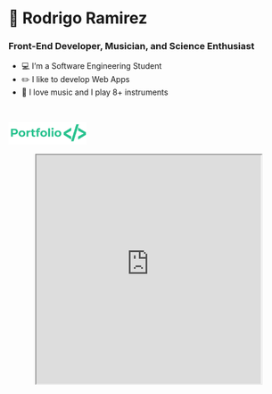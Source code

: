 
# 👋 Rodrigo Ramirez

### Front-End Developer, Musician, and Science Enthusiast

- 💻 I’m a Software Engineering Student
- ✏️ I like to develop Web Apps
- 🎹 I love music and I play 8+ instruments

<br/>

<a href="https://rodrigo.onrender.com/" target="_blank"><img style="display:inline-block" alt="Portfolio" height="40px" src="https://raw.githubusercontent.com/8rb/8rb/master/assets/Portfolio.png?raw=true" /></a>

<div align="center">
	<iframe height="410px" width="80%" src="https://rodrigo.onrender.com/"  title="Portfolio">
</div>

<br/>

<a href="https://pokeapp.onrender.com/search" target="_blank"><img style="display:inline-block" alt="PokeApp" height="40px" src="https://raw.githubusercontent.com/8rb/8rb/master/assets/PokeApp.png?raw=true" /></a>


<br/>

#### Tech Stack:
<div align="left">
<img  alt="HTML5" height="40px" src="https://raw.githubusercontent.com/github/explore/80688e429a7d4ef2fca1e82350fe8e3517d3494d/topics/html/html.png" />
<img alt="CSS3" height="40px" src="https://raw.githubusercontent.com/github/explore/80688e429a7d4ef2fca1e82350fe8e3517d3494d/topics/css/css.png" />
<img alt="JavaScript" height="40px" src="https://upload.wikimedia.org/wikipedia/commons/9/99/Unofficial_JavaScript_logo_2.svg" >
<img alt="TypeScript" height="40px" src="https://raw.githubusercontent.com/github/explore/80688e429a7d4ef2fca1e82350fe8e3517d3494d/topics/typescript/typescript.png" />
<img alt="React" height="40px" src="https://raw.githubusercontent.com/github/explore/80688e429a7d4ef2fca1e82350fe8e3517d3494d/topics/react/react.png" />
<img alt="Vue" width="40px" src="https://raw.githubusercontent.com/github/explore/80688e429a7d4ef2fca1e82350fe8e3517d3494d/topics/vue/vue.png" />
<img alt="Angular" height="40px" src="https://raw.githubusercontent.com/github/explore/80688e429a7d4ef2fca1e82350fe8e3517d3494d/topics/angular/angular.png" />
<img alt="Sass" height="40px" src="https://firebasestorage.googleapis.com/v0/b/myportfolio-5ee7d.appspot.com/o/skills%2Fsass.png?alt=media&token=8aae7470-5b7f-4692-9aaf-6d20ee2df44d" />
<img alt="Bootstrap" height="40px" src="https://raw.githubusercontent.com/github/explore/80688e429a7d4ef2fca1e82350fe8e3517d3494d/topics/bootstrap/bootstrap.png" />
<img alt="Python" height="40px" src="https://firebasestorage.googleapis.com/v0/b/myportfolio-5ee7d.appspot.com/o/skills%2Fpython.png?alt=media&token=c4e0dd5b-b9fe-4a52-aa2b-04d388d22791" />
<img alt="Git" height="40px" src="https://raw.githubusercontent.com/github/explore/80688e429a7d4ef2fca1e82350fe8e3517d3494d/topics/git/git.png?raw=true" />
</div>


<br/>

#### GitHub Stats:
<div align="left">
<img height="170px" alt="8rb's Github Stats" src="https://github-readme-stats.8rb.vercel.app/api?username=8rb&show_icons=true&hide_border=true&bg_color=0d1117&title_color=9cffd6&text_color=dbdbdb&icon_color=9cffd6" />
</div>


<br/>

#### Top Languages:
<div align="left">
<img align="center" alt="8rb's Top Languages" src="https://github-readme-stats.vercel.app/api/top-langs/?username=8rb&exclude_repo=InterLab-Server-Side-Software&langs_count=8&layout=compact&hide_border=true&bg_color=0d1117&title_color=dbdbdb&text_color=ebebeb" /> 
</div>


<br/>

#### My Spotify right now:
[![Spotify](https://spotifyplaying-pphmmwf12.vercel.app/api/spotify)](https://open.spotify.com/user/rodrigo8rb)


<br/>

###### Credits to codeSTACKr, anuraghazra, and novatorem for this amazing Profile Template!